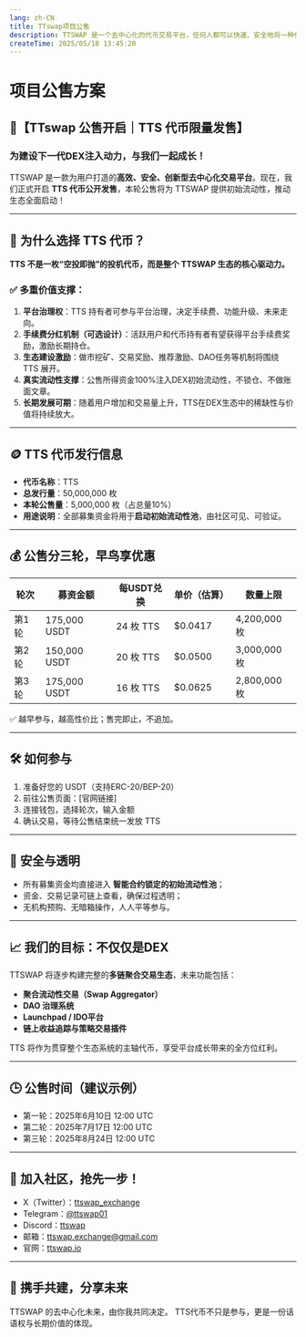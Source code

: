 ```yaml
---
lang: zh-CN
title: TTswap项目公售
description: TTSWAP 是一个去中心化的代币交易平台，任何人都可以快速、安全地将一种代币兑换为另一种，无需依赖中心化交易所。
createTime: 2025/05/18 13:45:20
---
```

# 项目公售方案


## 🚀【TTswap 公售开启｜TTS 代币限量发售】

### 为建设下一代DEX注入动力，与我们一起成长！

TTSWAP 是一款为用户打造的**高效、安全、创新型去中心化交易平台**。现在，我们正式开启 **TTS 代币公开发售**，本轮公售将为 TTSWAP 提供初始流动性，推动生态全面启动！

---

## 💎 为什么选择 TTS 代币？

**TTS 不是一枚“空投即抛”的投机代币，而是整个 TTSWAP 生态的核心驱动力。**

### ✅ 多重价值支撑：

1. **平台治理权**：TTS 持有者可参与平台治理，决定手续费、功能升级、未来走向。
2. **手续费分红机制（可选设计）**：活跃用户和代币持有者有望获得平台手续费奖励，激励长期持仓。
3. **生态建设激励**：做市挖矿、交易奖励、推荐激励、DAO任务等机制将围绕 TTS 展开。
4. **真实流动性支撑**：公售所得资金100%注入DEX初始流动性，不锁仓、不做账面文章。
5. **长期发展可期**：随着用户增加和交易量上升，TTS在DEX生态中的稀缺性与价值将持续放大。

---

## 🪙 TTS 代币发行信息

* **代币名称**：TTS
* **总发行量**：50,000,000 枚
* **本轮公售量**：5,000,000 枚（占总量10%）
* **用途说明**：全部募集资金将用于**启动初始流动性池**，由社区可见、可验证。

---

## 💰 公售分三轮，早鸟享优惠

| 轮次  | 募资金额         | 每USDT兑换  | 单价（估算）   | 数量上限        |
| --- | ------------ | -------- | -------- | ----------- |
| 第1轮 | 175,000 USDT | 24 枚 TTS | \$0.0417 | 4,200,000 枚 |
| 第2轮 | 150,000 USDT | 20 枚 TTS | \$0.0500 | 3,000,000 枚 |
| 第3轮 | 175,000 USDT | 16 枚 TTS | \$0.0625 | 2,800,000 枚 |

✅ 越早参与，越高性价比；售完即止，不追加。

---

## 🛠️ 如何参与

1. 准备好您的 USDT（支持ERC-20/BEP-20）
2. 前往公售页面：\[官网链接]
3. 连接钱包，选择轮次，输入金额
4. 确认交易，等待公售结束统一发放 TTS

---

## 🔐 安全与透明

* 所有募集资金均直接进入 **智能合约锁定的初始流动性池**；
* 资金、交易记录可链上查看，确保过程透明；
* 无机构预购、无暗箱操作，人人平等参与。

---

## 📈 我们的目标：不仅仅是DEX

TTSWAP 将逐步构建完整的**多链聚合交易生态**，未来功能包括：

* **聚合流动性交易（Swap Aggregator）**
* **DAO 治理系统**
* **Launchpad / IDO平台**
* **链上收益追踪与策略交易插件**

TTS 将作为贯穿整个生态系统的主轴代币，享受平台成长带来的全方位红利。

---

## 🕒 公售时间（建议示例）

* 第一轮：2025年6月10日 12:00 UTC
* 第二轮：2025年7月17日 12:00 UTC
* 第三轮：2025年8月24日 12:00 UTC

---

## 📣 加入社区，抢先一步！

* X（Twitter）：[ttswap_exchange](https://x.com/ttswap_exchange)
* Telegram：[@ttswap01](https://t.me/ttswap01)  
* Discord：[ttswap](https://discord.gg/XygqnmQgX3) 
* 邮箱：[ttswap.exchange@gmail.com](mailto:ttswap.exchange@gmail.com)  
* 官网：[ttswap.io](http://www.ttswap.io)

---

## 🌟 携手共建，分享未来

TTSWAP 的去中心化未来，由你我共同决定。
TTS代币不只是参与，更是一份话语权与长期价值的体现。




